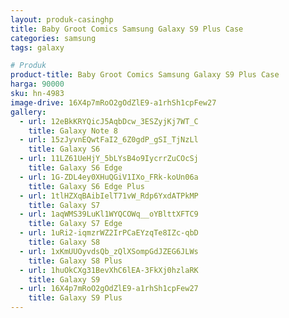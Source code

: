```yaml
---
layout: produk-casinghp
title: Baby Groot Comics Samsung Galaxy S9 Plus Case
categories: samsung
tags: galaxy

# Produk
product-title: Baby Groot Comics Samsung Galaxy S9 Plus Case
harga: 90000
sku: hn-4983
image-drive: 16X4p7mRoO2gOdZlE9-a1rhSh1cpFew27
gallery:
  - url: 12eBkKRYQicJ5AqbDcw_3ESZyjKj7WT_C
    title: Galaxy Note 8
  - url: 15zJyvnEQwtFaI2_6Z0gdP_gSI_TjNzLl
    title: Galaxy S6
  - url: 11LZ61UeHjY_5bLYsB4o9IycrrZuCOcSj
    title: Galaxy S6 Edge
  - url: 1G-ZDL4ey0XHuQGiV1IXo_FRk-koUn06a
    title: Galaxy S6 Edge Plus
  - url: 1tlHZXqBAibIelT71vW_Rdp6YxdATPkMP
    title: Galaxy S7
  - url: 1aqWMS39LuKl1WYQCOWq__oYBlttXFTC9
    title: Galaxy S7 Edge
  - url: 1uRi2-iqmzrWZ2IrPCaEYzqTe8IZc-qbD
    title: Galaxy S8
  - url: 1xKmUUOyvdsQb_zQlXSompGdJZEG6JLWs
    title: Galaxy S8 Plus
  - url: 1huOkCXg31BevXhC6lEA-3FkXj0hzlaRK
    title: Galaxy S9
  - url: 16X4p7mRoO2gOdZlE9-a1rhSh1cpFew27
    title: Galaxy S9 Plus
---
```

